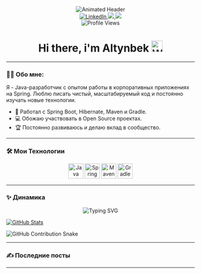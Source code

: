 <div align="center">
  <img src="https://capsule-render.vercel.app/api?text=Java%20Developer&animation=fadeIn&type=waving&color=gradient&height=120" alt="Animated Header">
</div>

<div align="center" id="badges">
  <a href="https://www.linkedin.com/in/altynbek-umbetbayev/">
    <img src="https://img.shields.io/badge/LinkedIn-blue?style=for-the-badge&logo=linkedin&logoColor=white" alt="LinkedIn"/>
  </a>
  <a href="mailto:erasyl.altinbek@gmail.com">
    <img src="https://img.shields.io/badge/Gmail-EA4335?style=for-the-badge&logo=gmail&logoColor=white">
  </a>
  <a href="https://t.me/Umbetbayev03">
      <img src="https://img.shields.io/badge/Telegram-26A5E0?style=for-the-badge&logo=telegram&logoColor=white">
    </a>
</div>

<div align="center">
  <img src="https://komarev.com/ghpvc/?username=your-username&style=flat-square&color=blue" alt="Profile Views">
</div>

<h1 align="center">
  Hi there, i'm Altynbek <img src="https://media.giphy.com/media/hvRJCLFzcasrR4ia7z/giphy.gif" width="30" alt="Wave">
</h1>

---

### :woman_technologist: Обо мне:
Я - Java-разработчик с опытом работы в корпоративных приложениях на Spring. Люблю писать чистый, масштабируемый код и постоянно изучать новые технологии.

- :rocket: Работал с Spring Boot, Hibernate, Maven и Gradle.
- :computer: Обожаю участвовать в Open Source проектах.
- :trophy: Постоянно развиваюсь и делаю вклад в сообщество.

---

### :hammer_and_wrench: Мои Технологии
<div align="center">
  <img src="https://cdn.jsdelivr.net/gh/devicons/devicon/icons/java/java-original.svg" alt="Java" width="40" height="40"/>
  <img src="https://cdn.jsdelivr.net/gh/devicons/devicon/icons/spring/spring-original.svg" alt="Spring" width="40" height="40"/>
  <img src="https://cdn.jsdelivr.net/gh/devicons/devicon/icons/maven/maven-original.svg" alt="Maven" width="40" height="40"/>
  <img src="https://cdn.jsdelivr.net/gh/devicons/devicon/icons/gradle/gradle-plain.svg" alt="Gradle" width="40" height="40"/>
</div>

---

### :sparkles: Динамика
<div align="center">
  <img src="https://readme-typing-svg.demolab.com?font=Fira+Code&pause=1000&color=F70000&lines=Добро+пожаловать+в+мой+мир+кодирования" alt="Typing SVG">
</div>

[![GitHub Stats](https://github-readme-stats.vercel.app/api?username=Altynbek03&theme=radical)](https://github.com/anuraghazra/github-readme-stats)

![GitHub Contribution Snake](https://github.com/Altynbek03/School_study_API/output/github-contribution-grid-snake.svg)

---

### :writing_hand: Последние посты
<!-- BLOG-POST-LIST:START -->
<!-- BLOG-POST-LIST:END -->

---
